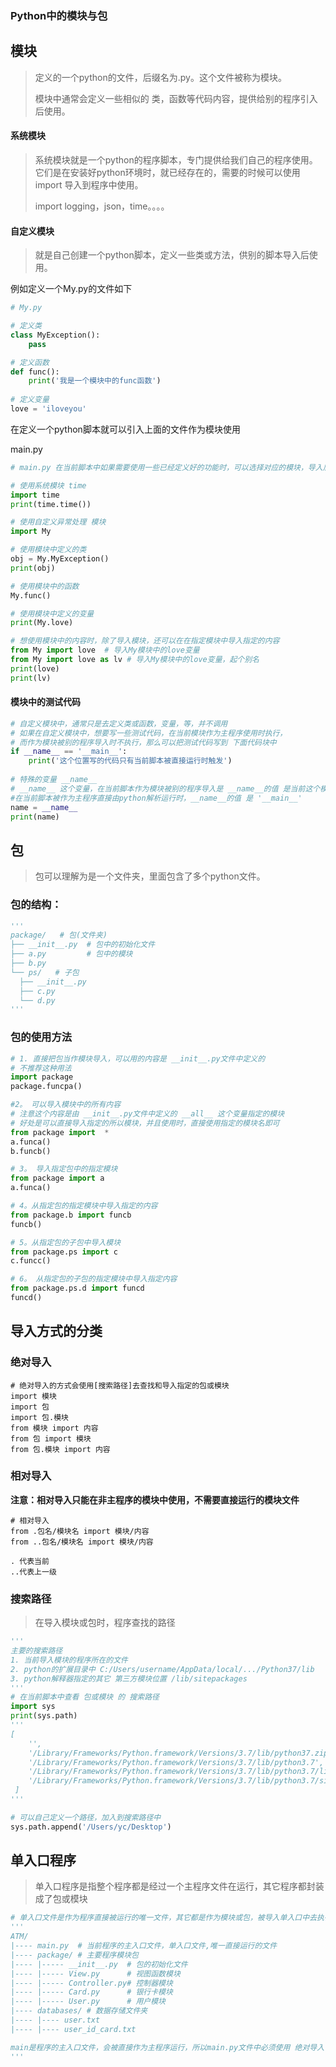 ### Python中的模块与包

## 模块

> 定义的一个python的文件，后缀名为.py。这个文件被称为模块。
>
> 模块中通常会定义一些相似的 类，函数等代码内容，提供给别的程序引入后使用。

#### 系统模块

> 系统模块就是一个python的程序脚本，专门提供给我们自己的程序使用。它们是在安装好python环境时，就已经存在的，需要的时候可以使用 import 导入到程序中使用。
>
> import logging，json，time。。。。

#### 自定义模块

> 就是自己创建一个python脚本，定义一些类或方法，供别的脚本导入后使用。

例如定义一个My.py的文件如下

```python
# My.py

# 定义类
class MyException():
    pass

# 定义函数
def func():
    print('我是一个模块中的func函数')
    
# 定义变量
love = 'iloveyou'
```

在定义一个python脚本就可以引入上面的文件作为模块使用

main.py

```python
# main.py 在当前脚本中如果需要使用一些已经定义好的功能时，可以选择对应的模块，导入后使用

# 使用系统模块 time
import time
print(time.time())

# 使用自定义异常处理 模块
import My

# 使用模块中定义的类
obj = My.MyException()
print(obj)

# 使用模块中的函数
My.func()

# 使用模块中定义的变量
print(My.love)

# 想使用模块中的内容时，除了导入模块，还可以在在指定模块中导入指定的内容
from My import love  # 导入My模块中的love变量
from My import love as lv # 导入My模块中的love变量，起个别名
print(love)
print(lv)
```

#### 模块中的测试代码

```python
# 自定义模块中，通常只是去定义类或函数，变量，等，并不调用
# 如果在自定义模块中，想要写一些测试代码，在当前模块作为主程序使用时执行，
# 而作为模块被别的程序导入时不执行，那么可以把测试代码写到 下面代码块中
if __name__ == '__main__':
    print('这个位置写的代码只有当前脚本被直接运行时触发')
    
# 特殊的变量 __name__
# __name__ 这个变量，在当前脚本作为模块被别的程序导入是 __name__的值 是当前这个模块的名称
#在当前脚本被作为主程序直接由python解析运行时，__name__的值 是 '__main__'
name = __name__
print(name)
```

## 包

> 包可以理解为是一个文件夹，里面包含了多个python文件。

### 包的结构：

```python
'''
package/   # 包(文件夹)
├── __init__.py  # 包中的初始化文件
├── a.py         # 包中的模块
├── b.py
└── ps/   # 子包
  ├── __init__.py
  ├── c.py
  └── d.py
'''
```

### 包的使用方法

```python
# 1. 直接把包当作模块导入，可以用的内容是 __init__.py文件中定义的
# 不推荐这种用法
import package
package.funcpa()

#2。 可以导入模块中的所有内容
# 注意这个内容是由 __init__.py文件中定义的 __all__ 这个变量指定的模块
# 好处是可以直接导入指定的所以模块，并且使用时，直接使用指定的模块名即可
from package import  *
a.funca()
b.funcb()

# 3。 导入指定包中的指定模块
from package import a
a.funca()

# 4。从指定包的指定模块中导入指定的内容
from package.b import funcb
funcb()

# 5。从指定包的子包中导入模块
from package.ps import c
c.funcc()

# 6。 从指定包的子包的指定模块中导入指定内容
from package.ps.d import funcd
funcd()
```

## 导入方式的分类

### 绝对导入

```
# 绝对导入的方式会使用[搜索路径]去查找和导入指定的包或模块
import 模块
import 包
import 包.模块
from 模块 import 内容
from 包 import 模块
from 包.模块 import 内容
```

### 相对导入

**注意：相对导入只能在非主程序的模块中使用，不需要直接运行的模块文件**

```
# 相对导入 
from .包名/模块名 import 模块/内容
from ..包名/模块名 import 模块/内容

. 代表当前
..代表上一级
```

### 搜索路径

> 在导入模块或包时，程序查找的路径

```python
'''
主要的搜索路径
1. 当前导入模块的程序所在的文件
2. python的扩展目录中 C:/Users/username/AppData/local/.../Python37/lib
3. python解释器指定的其它 第三方模块位置 /lib/sitepackages
'''
# 在当前脚本中查看 包或模块 的 搜索路径
import sys
print(sys.path)
'''
[   
    '', 
    '/Library/Frameworks/Python.framework/Versions/3.7/lib/python37.zip', 
    '/Library/Frameworks/Python.framework/Versions/3.7/lib/python3.7', 
    '/Library/Frameworks/Python.framework/Versions/3.7/lib/python3.7/lib-dynload',
    '/Library/Frameworks/Python.framework/Versions/3.7/lib/python3.7/site-packages'
 ]
'''

# 可以自己定义一个路径，加入到搜索路径中
sys.path.append('/Users/yc/Desktop')
```

## 单入口程序

> 单入口程序是指整个程序都是经过一个主程序文件在运行，其它程序都封装成了包或模块

```python
# 单入口文件是作为程序直接被运行的唯一文件，其它都是作为模块或包，被导入单入口中去执行
'''
ATM/
|---- main.py  # 当前程序的主入口文件，单入口文件,唯一直接运行的文件
|---- package/ # 主要程序模块包
|---- |----- __init__.py  # 包的初始化文件
|---- |----- View.py      # 视图函数模块
|---- |----- Controller.py# 控制器模块
|---- |----- Card.py      # 银行卡模块
|---- |----- User.py      # 用户模块
|---- databases/ # 数据存储文件夹
|---- |---- user.txt
|---- |---- user_id_card.txt

main是程序的主入口文件，会被直接作为主程序运行，所以main.py文件中必须使用 绝对导入 方式
'''
```